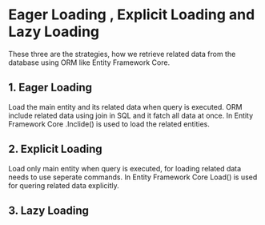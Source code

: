 # Eager Loading , Explicit Loading and Lazy Loading

These three are the strategies, how we retrieve related data from the database using ORM like Entity Framework Core. 

## 1. Eager Loading

Load the main entity and its related data when query is executed. ORM include related data using join in SQL and it fatch all data at once. In Entity Framework Core
.Inclide() is used to load the related entities.

## 2. Explicit Loading
Load only main entity when query is executed, for loading related data needs to use seperate commands. In Entity Framework Core Load() is used for quering related data explicitly. 


## 3. Lazy Loading

